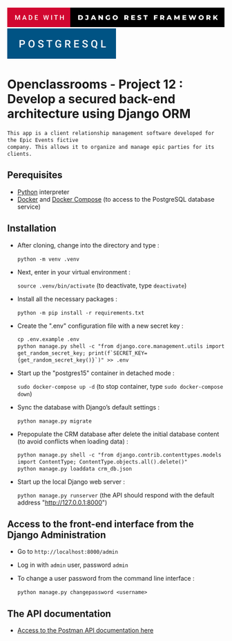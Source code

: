 ![- Django Rest Framework badge -](https://raw.githubusercontent.com/PascalLefebvre/OC_Project12_EpicEvents/main/badge_drf.svg)
![- PostgreSQL badge -](https://raw.githubusercontent.com/PascalLefebvre/OC_Project12_EpicEvents/main/badge_postgresql.svg)

# Openclassrooms - Project 12 : Develop a secured back-end architecture using Django ORM

    This app is a client relationship management software developed for the Epic Events fictive
    company. This allows it to organize and manage epic parties for its clients.


## Perequisites

* [Python](https://www.python.org/) interpreter
* [Docker](https://docs.docker.com/) and [Docker Compose](https://docs.docker.com/compose/) (to access to the PostgreSQL database service)


## Installation

* After cloning, change into the directory and type :
    
    `python -m venv .venv`

* Next, enter in your virtual environment :
    
    `source .venv/bin/activate` (to deactivate, type `deactivate`)

* Install all the necessary packages :

    `python -m pip install -r requirements.txt`

* Create the ".env" configuration file with a new secret key :

	```
	cp .env.example .env
    python manage.py shell -c "from django.core.management.utils import get_random_secret_key; print(f`SECRET_KEY={get_random_secret_key()}`)" >> .env
    ```

* Start up the "postgres15" container in detached mode :

	`sudo docker-compose up -d` (to stop container, type `sudo docker-compose down`)

* Sync the database with Django’s default settings :

    `python manage.py migrate`

* Prepopulate the CRM database after delete the initial database content (to avoid conflicts when loading data) :

	```
	python manage.py shell -c "from django.contrib.contenttypes.models import ContentType; ContentType.objects.all().delete()"
	python manage.py loaddata crm_db.json
	```

* Start up the local Django web server :

    `python manage.py runserver` (the API should respond with the default address "http://127.0.0.1:8000")


## Access to the front-end interface from the Django Administration

* Go to `http://localhost:8000/admin`

* Log in with `admin` user, password `admin`

* To change a user password from the command line interface :

	`python manage.py changepassword <username>`


## The API documentation

* [Access to the Postman API documentation here](https://documenter.getpostman.com/view/25323756/2s93RZNW2Y)

